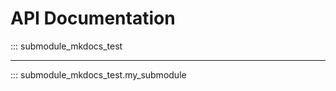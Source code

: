 # API Documentation

::: submodule_mkdocs_test

-------------------------------------------

::: submodule_mkdocs_test.my_submodule
